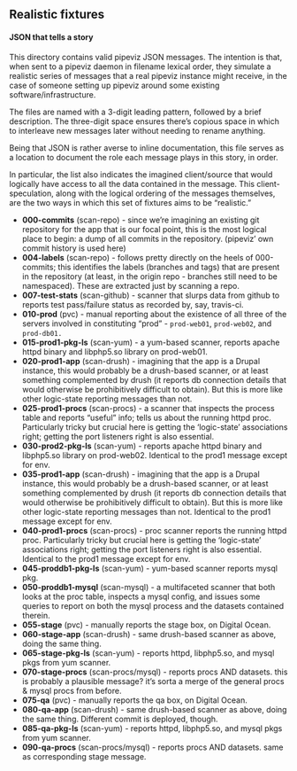 ## Realistic fixtures
#### JSON that tells a story

This directory contains valid pipeviz JSON messages. The intention is that, when sent to a pipeviz daemon in filename lexical order, they simulate a realistic series of messages that a real pipeviz instance might receive, in the case of someone setting up pipeviz around some existing software/infrastructure.

The files are named with a 3-digit leading pattern, followed by a brief description. The three-digit space ensures there’s copious space in which to interleave new messages later without needing to rename anything.

Being that JSON is rather averse to inline documentation, this file serves as a location to document the role each message plays in this story, in order.

In particular, the list also indicates the imagined client/source that would logically have access to all the data contained in the message. This client-speculation, along with the logical ordering of the messages themselves, are the two ways in which this set of fixtures aims to be “realistic.”

* **000-commits** (scan-repo) - since we’re imagining an existing git repository for the app that is our focal point, this is the most logical place to begin: a dump of all commits in the repository. (pipeviz’ own commit history is used here)
* **004-labels** (scan-repo) - follows pretty directly on the heels of 000-commits; this identifies the labels (branches and tags) that are present in the repository (at least, in the origin repo - branches still need to be namespaced). These are extracted just by scanning a repo.
* **007-test-stats** (scan-github) - scanner that slurps data from github to reports test pass/failure status as recorded by, say, travis-ci.
* **010-prod** (pvc) - manual reporting about the existence of all three of the servers involved in constituting “prod” - `prod-web01`, `prod-web02`, and `prod-db01.`
* **015-prod1-pkg-ls** (scan-yum) - a yum-based scanner, reports apache httpd binary and libphp5.so library on prod-web01.
* **020-prod1-app** (scan-drush) - imagining that the app is a Drupal instance, this would probably be a drush-based scanner, or at least something complemented by drush (it reports db connection details that would otherwise be prohibitively difficult to obtain). But this is more like other logic-state reporting messages than not.
* **025-prod1-procs** (scan-procs) - a scanner that inspects the process table and reports “useful” info; tells us about the running httpd proc. Particularly tricky but crucial here is getting the ‘logic-state’ associations right; getting the port listeners right is also essential.
* **030-prod2-pkg-ls** (scan-yum) - reports apache httpd binary and libphp5.so library on prod-web02. Identical to the prod1 message except for env.
* **035-prod1-app** (scan-drush) - imagining that the app is a Drupal instance, this would probably be a drush-based scanner, or at least something complemented by drush (it reports db connection details that would otherwise be prohibitively difficult to obtain). But this is more like other logic-state reporting messages than not. Identical to the prod1 message except for env.
* **040-prod1-procs** (scan-procs) - proc scanner reports the running httpd proc. Particularly tricky but crucial here is getting the ‘logic-state’ associations right; getting the port listeners right is also essential. Identical to the prod1 message except for env.
* **045-proddb1-pkg-ls** (scan-yum) - yum-based scanner reports mysql pkg.
* **050-proddb1-mysql** (scan-mysql) - a multifaceted scanner that both looks at the proc table, inspects a mysql config, and issues some queries to report on both the mysql process and the datasets contained therein.
* **055-stage** (pvc) - manually reports the stage box, on Digital Ocean.
* **060-stage-app** (scan-drush) - same drush-based scanner as above, doing the same thing.
* **065-stage-pkg-ls** (scan-yum) - reports httpd, libphp5.so, and mysql pkgs from yum scanner.
* **070-stage-procs** (scan-procs/mysql) - reports procs AND datasets. this is probably a plausible message? it’s sorta a merge of the general procs & mysql procs from before.
* **075-qa** (pvc) - manually reports the qa box, on Digital Ocean.
* **080-qa-app** (scan-drush) - same drush-based scanner as above, doing the same thing. Different commit is deployed, though.
* **085-qa-pkg-ls** (scan-yum) - reports httpd, libphp5.so, and mysql pkgs from yum scanner.
* **090-qa-procs** (scan-procs/mysql) - reports procs AND datasets. same as corresponding stage message.
